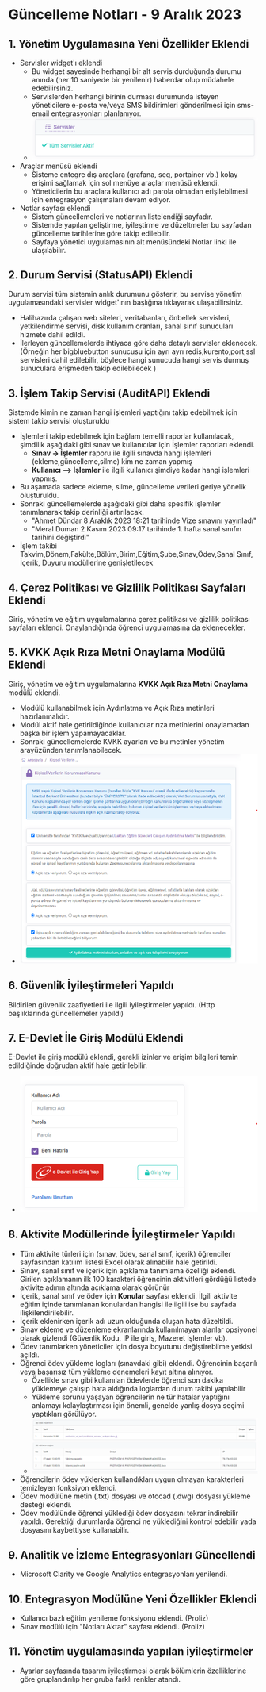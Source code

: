 # Güncelleme Notları - 9 Aralık 2023

## 1. Yönetim Uygulamasına Yeni Özellikler Eklendi
- Servisler widget'ı eklendi
  - Bu widget sayesinde herhangi bir alt servis durduğunda durumu anında (her 10 saniyede bir yenilenir) haberdar olup müdahele edebilirsiniz. 
  - Servislerden herhangi birinin durması durumunda isteyen yöneticilere e-posta ve/veya SMS bildirimleri gönderilmesi için sms-email entegrasyonları planlanıyor.
  - ![servisler](https://raw.githubusercontent.com/toltekyazilim/Toltek.Campus.Notes/main/media/services.png)
- Araçlar menüsü eklendi
  - Sisteme entegre dış araçlara (grafana, seq, portainer vb.) kolay erişimi sağlamak için sol menüye araçlar menüsü eklendi. 
  - Yöneticilerin bu araçlara kullanıcı adı parola olmadan erişilebilmesi için entegrasyon çalışmaları devam ediyor.
- Notlar sayfası eklendi
  - Sistem güncellemeleri ve notlarının listelendiği sayfadır. 
  - Sistemde yapılan geliştirme, iyileştirme ve düzeltmeler bu sayfadan güncelleme tarihlerine göre takip edilebilir. 
  - Sayfaya yönetici uygulamasının alt menüsündeki Notlar linki ile ulaşılabilır.
## 2. Durum Servisi (StatusAPI) Eklendi
Durum servisi tüm sistemin anlık durumunu gösterir, bu servise yönetim uygulamasındaki servisler widget'ının başlığına tıklayarak ulaşabilirsiniz. 
- Halihazırda çalışan web siteleri, veritabanları, önbellek servisleri, yetkilendirme servisi, disk kullanım oranları, sanal sınıf sunucuları hizmete dahil edildi. 
- İlerleyen güncellemelerde ihtiyaca göre daha detaylı servisler eklenecek. (Örneğin her bigbluebutton sunucusu için ayrı ayrı redis,kurento,port,ssl servisleri dahil edilebilir, böylece hangi sunucuda hangi servis durmuş sunuculara erişmeden takip edilebilecek )

## 3. İşlem Takip Servisi (AuditAPI) Eklendi
Sistemde kimin ne zaman hangi işlemleri yaptığını takip edebilmek için sistem takip servisi oluşturuldu
  - İşlemleri takip edebilmek için bağlam temelli raporlar kullanılacak, şimdilik aşağıdaki gibi sınav ve kullanıcılar için İşlemler raporları eklendi.
    - **Sınav -> İşlemler** raporu ile ilgili sınavda hangi işlemleri (ekleme,güncelleme,silme) kim ne zaman yapmış
    - **Kullanıcı --> İşlemler** ile ilgili kullanıcı şimdiye kadar hangi işlemleri yapmış.
  - Bu aşamada sadece ekleme, silme, güncelleme verileri geriye yönelik oluşturuldu. 
  - Sonraki güncellemelerde aşağıdaki gibi daha spesifik işlemler tanımlanarak takip derinliği artırılacak. 
    - "Ahmet Dündar 8 Araklık 2023 18:21 tarihinde Vize  sınavını yayınladı"
    - "Meral Duman 2 Kasım 2023 09:17 tarihinde 1. hafta sanal sınıfın tarihini değiştirdi"
  -  İşlem takibi Takvim,Dönem,Fakülte,Bölüm,Birim,Eğitim,Şube,Sınav,Ödev,Sanal Sınıf, İçerik, Duyuru modüllerine genişletilecek 

## 4. Çerez Politikası ve Gizlilik Politikası Sayfaları Eklendi
Giriş, yönetim ve eğitim uygulamalarına çerez politikası ve gizlilik politikası sayfaları eklendi. Onaylandığında öğrenci uygulamasına da eklenecekler.

## 5. KVKK Açık Rıza Metni Onaylama Modülü Eklendi
Giriş, yönetim ve eğitim uygulamalarına **KVKK Açık Rıza Metni Onaylama** modülü eklendi. 
- Modülü kullanabilmek için Aydınlatma ve Açık Rıza metinleri hazırlanmalıdır.
- Modül aktif hale getirildiğinde kullanıcılar rıza metinlerini onaylamadan başka bir işlem yapamayacaklar.
- Sonraki güncellemelerde KVKK ayarları ve bu metinler yönetim arayüzünden tanımlanabilecek.
- ![Kvkk](https://raw.githubusercontent.com/toltekyazilim/Toltek.Campus.Notes/main/media/kvkk.png)
## 6. Güvenlik İyileştirmeleri Yapıldı
Bildirilen güvenlik zaafiyetleri ile ilgili iyileştirmeler yapıldı. (Http başlıklarında güncellemeler yapıldı)

## 7. E-Devlet İle Giriş Modülü Eklendi
E-Devlet ile giriş modülü eklendi, gerekli izinler ve erişim bilgileri temin edildiğinde doğrudan aktif hale getirilebilir.
- ![e-devlet](https://raw.githubusercontent.com/toltekyazilim/Toltek.Campus.Notes/main/media/edevlet.png)
## 8. Aktivite Modüllerinde İyileştirmeler Yapıldı
- Tüm aktivite türleri için (sınav, ödev, sanal sınıf, içerik) öğrenciler sayfasından katılım listesi Excel olarak alınabilir hale getirildi.
- Sınav, sanal sınıf ve içerik için açıklama tanımlama özelliği eklendi. Girilen açıklamanın ilk 100 karakteri öğrencinin aktivitleri gördüğü listede aktivite adının altında açıklama olarak görünür
- İçerik, sanal sınıf ve ödev için **Konular** sayfası eklendi. İlgili aktivite eğitim içinde tanımlanan konulardan hangisi ile ilgili ise bu sayfada ilişkilendirilebilir.
- İçerik eklenirken içerik adı uzun olduğunda oluşan hata düzeltildi.
- Sınav ekleme ve düzenleme ekranlarında kullanılmayan alanlar opsiyonel olarak gizlendi (Güvenlik Kodu, IP ile giriş, Mazeret İşlemler vb).
- Ödev tanımlarken yöneticiler için dosya boyutunu değiştirebilme yetkisi açıldı.
- Öğrenci ödev yükleme logları (sınavdaki gibi) eklendi. Öğrencinin başarılı veya başarısız tüm yükleme denemeleri kayıt altına alınıyor.
  - Özellikle sınav gibi kullanılan ödevlerde öğrenci son dakika yüklemeye çalışıp hata aldığında loglardan durum takibi yapılabilir
  - Yükleme sorunu yaşayan öğrencilerin ne tür hatalar yaptığını anlamayı kolaylaştırması için önemli, genelde yanlış dosya seçimi yaptıkları görülüyor.
  - ![ödev-log](https://raw.githubusercontent.com/toltekyazilim/Toltek.Campus.Notes/main/notes/2023-12-09/odev-log.png)
- Öğrencilerin ödev yüklerken kullandıkları uygun olmayan karakterleri temizleyen fonksiyon eklendi.
- Ödev modülüne metin (.txt) dosyası ve otocad (.dwg) dosyası yükleme desteği eklendi.
- Ödev modülünde öğrenci yüklediği ödev dosyasını tekrar indirebilir yapıldı. Gerektiği durumlarda öğrenci ne yüklediğini kontrol edebilir yada dosyasını kaybettiyse kullanabilir.

## 9. Analitik ve İzleme Entegrasyonları Güncellendi
- Microsoft Clarity ve Google Analytics entegrasyonları yenilendi.

## 10. Entegrasyon Modülüne Yeni Özellikler Eklendi
- Kullanıcı bazlı eğitim yenileme fonksiyonu eklendi. (Proliz)
- Sınav modülü için "Notları Aktar" sayfası eklendi. (Proliz)

## 11. Yönetim uygulamasında yapılan iyileştirmeler
- Ayarlar sayfasında tasarım iyileştirmesi olarak bölümlerin özelliklerine göre gruplandırılıp her gruba farklı renkler atandı.

